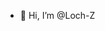 - 👋 Hi, I’m @Loch-Z


<!---
Loch-Z/Loch-Z is a ✨ special ✨ repository because its `README.md` (this file) appears on your GitHub profile.
You can click the Preview link to take a look at your changes.
--->

